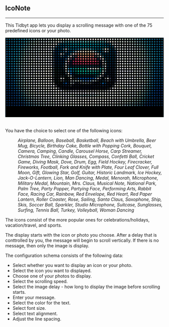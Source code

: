 ## IcoNote

---

This Tidbyt app lets you display a scrolling message with one of the 75 predefined icons or your photo.


  <img width="640" alt="image" src="IcoNote.gif">


<br>You have the choice to select one of the following icons:

<p style="margin-left: 40px;"><i>
Airplane, Balloon, Baseball, Basketball, Beach with Umbrella, Beer Mug, Bicycle, Birthday Cake, Bottle with Popping Cork, Bouquet, Camera, Camping, Candle, Carousel Horse, Carp Streamer, Christmas Tree, Clinking Glasses, Compass, Confetti Ball, Cricket Game, Diving Mask, Dove, Drum, Egg, Field Hockey, Firecracker, Fireworks, Football, Fork and Knife with Plate, Four Leaf Clover, Full Moon, Gift, Glowing Star, Golf, Guitar, Historic Landmark, Ice Hockey, Jack-O-Lantern, Lion, Man Dancing, Medal, Menorah, Microphone, Military Medal, Mountain, Mrs. Claus, Musical Note, National Park, Palm Tree, Party Popper, Partying Face, Performing Arts, Rabbit Face, Racing Car, Rainbow, Red Envelope, Red Heart, Red Paper Lantern, Roller Coaster, Rose, Sailing, Santa Claus, Saxophone, Ship, Skis, Soccer Ball, Sparkler, Studio Microphone, Suitcase, Sunglasses, Surfing, Tennis Ball, Turkey, Volleyball, Woman Dancing
</i></p>

The icons consist of the more popular ones for celebrations/holidays, vacation/travel, and sports.

The display starts with the icon or photo you choose.  After a delay that is conttrolled by you, the message will begin to scroll vertically.  If there is no message, then only the image is display.

The configuration schema consists of the following data:
- Select whether you want to display an icon or your photo.
- Select the icon you want to displayed.
- Choose one of your photos to display.
- Select the scrolling speed.
- Select the image delay - how long to display the image before scrolling starts.
- Enter your message.
- Select the color for the text.
- Select font size.
- Select text alignment.
- Adjust the line spacing.
 
